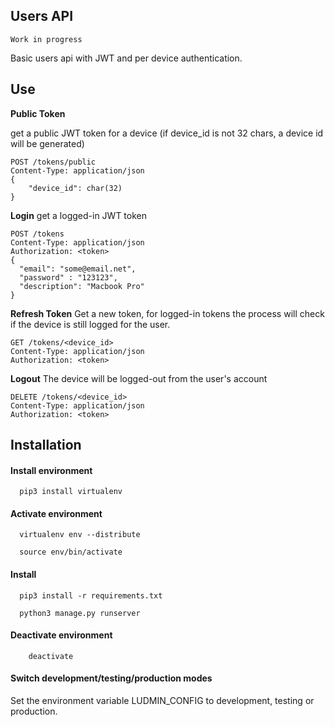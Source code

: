 Users API
----------------
    Work in progress

Basic users api with JWT and per device authentication.

Use
----------------

**Public Token**

get a public JWT token for a device (if device_id is not 32 chars, a device id will be generated)
```
POST /tokens/public
Content-Type: application/json
{
    "device_id": char(32)
}
```

**Login**
get a logged-in JWT token
```
POST /tokens
Content-Type: application/json
Authorization: <token>
{
  "email": "some@email.net",
  "password" : "123123",
  "description": "Macbook Pro"
} 
```

**Refresh Token**
Get a new token, for logged-in tokens the process will check if the device is still logged for the user.  
```
GET /tokens/<device_id>
Content-Type: application/json
Authorization: <token>
```

**Logout**
The device will be logged-out from the user's account
```
DELETE /tokens/<device_id>
Content-Type: application/json
Authorization: <token>
```

Installation
----------------
#### Install environment ####
```
  pip3 install virtualenv
```

#### Activate environment ####
```
  virtualenv env --distribute

  source env/bin/activate
```

#### Install ####
```
  pip3 install -r requirements.txt
  
  python3 manage.py runserver
```

#### Deactivate environment ####
```
    deactivate
```
#### Switch development/testing/production modes ####
Set the environment variable LUDMIN_CONFIG to development, testing or production.


